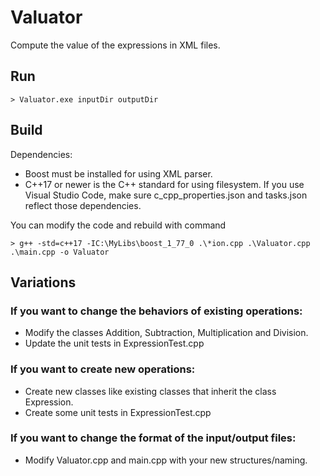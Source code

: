 # Valuator
Compute the value of the expressions in XML files.

## Run
```
> Valuator.exe inputDir outputDir
```

## Build
Dependencies: 
* Boost must be installed for using XML parser.
* C++17 or newer is the C++ standard for using filesystem.
If you use Visual Studio Code, make sure c_cpp_properties.json and tasks.json reflect those dependencies.
    
You can modify the code and rebuild with command
```
> g++ -std=c++17 -IC:\MyLibs\boost_1_77_0 .\*ion.cpp .\Valuator.cpp .\main.cpp -o Valuator
```

## Variations 
### If you want to change the behaviors of existing operations: 
* Modify the classes Addition, Subtraction, Multiplication and Division.
* Update the unit tests in ExpressionTest.cpp

### If you want to create new operations:
* Create new classes like existing classes that inherit the class Expression.
* Create some unit tests in ExpressionTest.cpp

### If you want to change the format of the input/output files:
* Modify Valuator.cpp and main.cpp with your new structures/naming. 